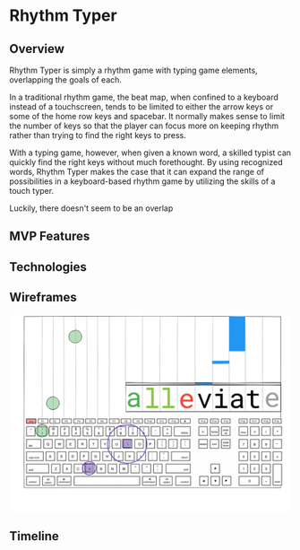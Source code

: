 # Rhythm Typer

## Overview

Rhythm Typer is simply a rhythm game with typing game elements, overlapping the goals of each.

In a traditional rhythm game, the beat map, when confined to a keyboard instead
of a touchscreen, tends to be limited to either the arrow keys or some of the
home row keys and spacebar. It normally makes sense to limit the number of keys
so that the player can focus more on keeping rhythm rather than trying to find the right keys to press.

With a typing game, however, when given a known word, a skilled typist can
quickly find the right keys without much forethought. By using recognized words,
Rhythm Typer makes the case that it can expand the range of possibilities in a
keyboard-based rhythm game by utilizing the skills of a touch typer.

Luckily, there doesn't seem to be an overlap

## MVP Features

## Technologies

## Wireframes

![main-view](https://github.com/stevenmchoi/rhythm_typer/blob/master/assets/wireframes/main_view_wireframe.png)

## Timeline

